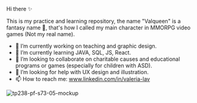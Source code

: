 Hi there ✨

This is my practice and learning repository, the name "Valqueen" is a fantasy name 👀, that's how I called my main character in MMORPG video games (Not my real name).


- 🔭 I’m currently working on teaching and graphic design.
- 🌱 I’m currently learning JAVA, SQL, JS, React.
- 👯 I’m looking to collaborate on charitable causes and educational programs or games (especially for children with ASD).
- 🤔 I’m looking for help with UX design and illustration.
- 📫 How to reach me: www.linkedin.com/in/valeria-lav

![tp238-pf-s73-05-mockup](https://user-images.githubusercontent.com/91805686/203163328-0f816b07-8c95-4f97-9c87-971a98caca82.png)
